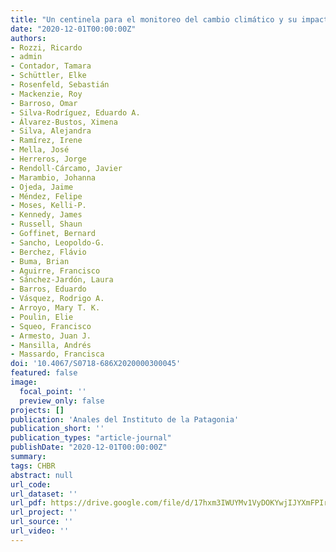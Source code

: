 ```yaml
---
title: "Un centinela para el monitoreo del cambio climático y su impacto sobre la biodiversidad en la cumbre austral de América: La nueva red de estudios a largo Plazo Cabo de Hornos"
date: "2020-12-01T00:00:00Z"
authors:
- Rozzi, Ricardo 
- admin 
- Contador, Tamara 
- Schüttler, Elke
- Rosenfeld, Sebastián 
- Mackenzie, Roy 
- Barroso, Omar 
- Silva-Rodríguez, Eduardo A. 
- Álvarez-Bustos, Ximena
- Silva, Alejandra
- Ramírez, Irene 
- Mella, José 
- Herreros, Jorge 
- Rendoll-Cárcamo, Javier 
- Marambio, Johanna 
- Ojeda, Jaime 
- Méndez, Felipe 
- Moses, Kelli-P. 
- Kennedy, James 
- Russell, Shaun 
- Goffinet, Bernard 
- Sancho, Leopoldo-G. 
- Berchez, Flávio 
- Buma, Brian 
- Aguirre, Francisco 
- Sánchez-Jardón, Laura 
- Barros, Eduardo 
- Vásquez, Rodrigo A. 
- Arroyo, Mary T. K. 
- Poulin, Elie 
- Squeo, Francisco 
- Armesto, Juan J. 
- Mansilla, Andrés 
- Massardo, Francisca
doi: '10.4067/S0718-686X2020000300045'
featured: false
image:
  focal_point: ''
  preview_only: false
projects: []
publication: 'Anales del Instituto de la Patagonia'
publication_short: ''
publication_types: "article-journal"
publishDate: "2020-12-01T00:00:00Z"
summary: 
tags: CHBR
abstract: null
url_code: 
url_dataset: ''
url_pdf: https://drive.google.com/file/d/17hxm3IWUYMv1VyDOKYwjIJYXmFPIrRBp/view
url_project: ''
url_source: ''
url_video: ''
---
```



